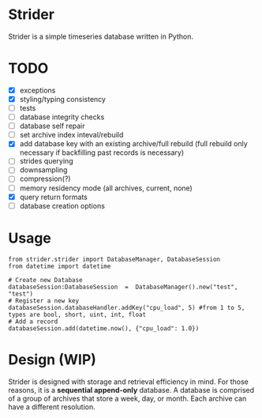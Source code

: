 # Strider
Strider is a simple timeseries database written in Python.
# TODO
 - [x] exceptions
 - [x] styling/typing consistency
 - [ ] tests
 - [ ] database integrity checks
 - [ ] database self repair
 - [ ] set archive index inteval/rebuild
 - [x] add database key with an existing archive/full rebuild (full rebuild only necessary if backfilling past records is necessary)
 - [ ] strides querying
 - [ ] downsampling
 - [ ] compression(?)
 - [ ] memory residency mode (all archives, current, none)
 - [x] query return formats
 - [ ] database creation options
# Usage

    from strider.strider import DatabaseManager, DatabaseSession
    from datetime import datetime
    
    # Create new Database
    databaseSession:DatabaseSession  =  DatabaseManager().new("test", "test")
    # Register a new key
    databaseSession.databaseHandler.addKey("cpu_load", 5) #from 1 to 5, types are bool, short, uint, int, float
    # Add a record
    databaseSession.add(datetime.now(), {"cpu_load": 1.0})
    

# Design (WIP)
Strider is designed with storage and retrieval efficiency in mind. For those reasons, it is a **sequential append-only** database. A database is comprised of a group of archives that store a week, day, or month. Each archive can have a different resolution.